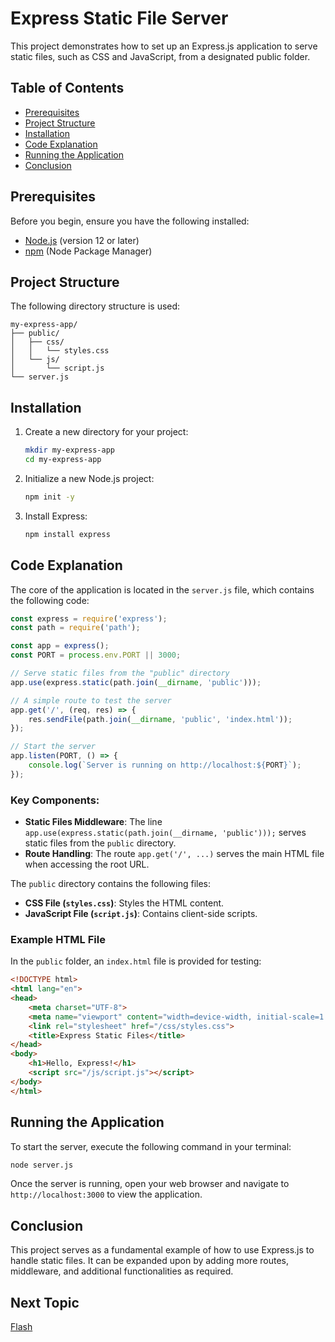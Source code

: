 # Express Static File Server

This project demonstrates how to set up an Express.js application to serve static files, such as CSS and JavaScript, from a designated public folder. 

## Table of Contents

- [Prerequisites](#prerequisites)
- [Project Structure](#project-structure)
- [Installation](#installation)
- [Code Explanation](#code-explanation)
- [Running the Application](#running-the-application)
- [Conclusion](#conclusion)

## Prerequisites

Before you begin, ensure you have the following installed:

- [Node.js](https://nodejs.org/) (version 12 or later)
- [npm](https://www.npmjs.com/) (Node Package Manager)

## Project Structure

The following directory structure is used:

```
my-express-app/
├── public/
│   ├── css/
│   │   └── styles.css
│   └── js/
│       └── script.js
└── server.js
```

## Installation

1. Create a new directory for your project:

   ```bash
   mkdir my-express-app
   cd my-express-app
   ```

2. Initialize a new Node.js project:

   ```bash
   npm init -y
   ```

3. Install Express:

   ```bash
   npm install express
   ```

## Code Explanation

The core of the application is located in the `server.js` file, which contains the following code:

```javascript
const express = require('express');
const path = require('path');

const app = express();
const PORT = process.env.PORT || 3000;

// Serve static files from the "public" directory
app.use(express.static(path.join(__dirname, 'public')));

// A simple route to test the server
app.get('/', (req, res) => {
    res.sendFile(path.join(__dirname, 'public', 'index.html'));
});

// Start the server
app.listen(PORT, () => {
    console.log(`Server is running on http://localhost:${PORT}`);
});
```

### Key Components:

- **Static Files Middleware**: The line `app.use(express.static(path.join(__dirname, 'public')));` serves static files from the `public` directory.
- **Route Handling**: The route `app.get('/', ...)` serves the main HTML file when accessing the root URL.

The `public` directory contains the following files:

- **CSS File (`styles.css`)**: Styles the HTML content.
- **JavaScript File (`script.js`)**: Contains client-side scripts.

### Example HTML File

In the `public` folder, an `index.html` file is provided for testing:

```html
<!DOCTYPE html>
<html lang="en">
<head>
    <meta charset="UTF-8">
    <meta name="viewport" content="width=device-width, initial-scale=1.0">
    <link rel="stylesheet" href="/css/styles.css">
    <title>Express Static Files</title>
</head>
<body>
    <h1>Hello, Express!</h1>
    <script src="/js/script.js"></script>
</body>
</html>
```

## Running the Application

To start the server, execute the following command in your terminal:

```bash
node server.js
```

Once the server is running, open your web browser and navigate to `http://localhost:3000` to view the application.

## Conclusion

This project serves as a fundamental example of how to use Express.js to handle static files. It can be expanded upon by adding more routes, middleware, and additional functionalities as required.

## Next Topic

[Flash](../21-Flash/README.md)

